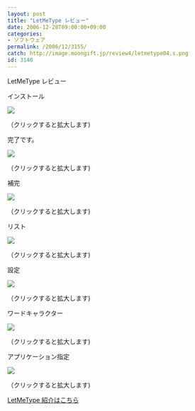 ```yaml
---
layout: post
title: "LetMeType レビュー"
date: 2006-12-28T09:00:00+09:00
categories:
- ソフトウェア
permalink: /2006/12/3155/
catch: http://image.moongift.jp/review4/letmetype04.s.png
id: 3140
---
```

LetMeType レビュー  
<!--more-->

インストール

  

[![](http://image.moongift.jp/review4/letmetype01.s.png)](http://image.moongift.jp/review4/letmetype01.png)  
  
（クリックすると拡大します)

  

完了です。

  

[![](http://image.moongift.jp/review4/letmetype02.s.png)](http://image.moongift.jp/review4/letmetype02.png)  
  
（クリックすると拡大します)

  

補完

  

[![](http://image.moongift.jp/review4/letmetype03.s.png)](http://image.moongift.jp/review4/letmetype03.png)  
  
（クリックすると拡大します)

  

リスト

  

[![](http://image.moongift.jp/review4/letmetype04.s.png)](http://image.moongift.jp/review4/letmetype04.png)  
  
（クリックすると拡大します)

  

設定

  

[![](http://image.moongift.jp/review4/letmetype05.s.png)](http://image.moongift.jp/review4/letmetype05.png)  
  
（クリックすると拡大します)

  

ワードキャラクター

  

[![](http://image.moongift.jp/review4/letmetype07.s.png)](http://image.moongift.jp/review4/letmetype07.png)  
  
（クリックすると拡大します)

  

アプリケーション指定

  

[![](http://image.moongift.jp/review4/letmetype08.s.png)](http://image.moongift.jp/review4/letmetype08.png)  
  
（クリックすると拡大します)

  

[LetMeType 紹介はこちら](http://oss.moongift.jp/intro/i-3152.html)

